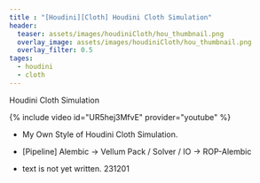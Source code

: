 ```yaml
---
title : "[Houdini][Cloth] Houdini Cloth Simulation"
header:
  teaser: assets/images/houdiniCloth/hou_thumbnail.png
  overlay_image: assets/images/houdiniCloth/hou_thumbnail.png
  overlay_filter: 0.5
tages:
  - houdini
  - cloth
---
```


Houdini Cloth Simulation

{% include video id="UR5hej3MfvE" provider="youtube" %}

- My Own Style of Houdini Cloth Simulation.
- [Pipeline] Alembic -> Vellum Pack / Solver / IO -> ROP-Alembic

- text is not yet written. 231201
